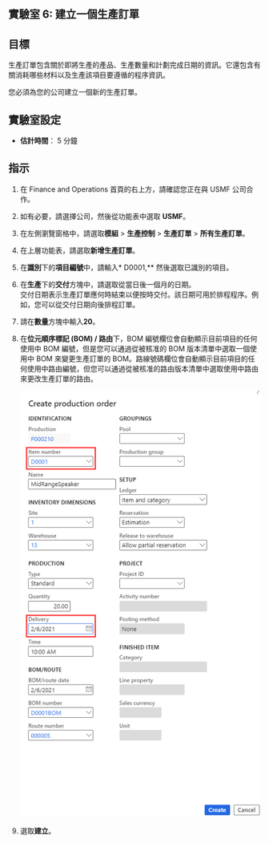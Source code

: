 ﻿---
lab:
    title: '實驗室 6：建立一個生產單'
    module: '模組 1：學習 Microsoft Dynamics 365 Supply Chain Management 的基礎知識'
---

## 實驗室 6: 建立一個生產訂單

## 目標

生產訂單包含關於即將生產的產品、生產數量和計劃完成日期的資訊。它還包含有關消耗哪些材料以及生產該項目要遵循的程序資訊。

您必須為您的公司建立一個新的生產訂單。

## 實驗室設定

   - **估計時間**： 5 分鐘

## 指示

1. 在 Finance and Operations 首頁的右上方，請確認您正在與 USMF 公司合作。

1. 如有必要，請選擇公司，然後從功能表中選取 **USMF**。

1. 在左側瀏覽窗格中，請選取**模組** > **生產控制** > **生產訂單** > **所有生產訂單**。

1. 在上層功能表，請選取**新增生產訂單**。

1. 在**識別**下的**項目編號**中，請輸入* D0001,** 然後選取已識別的項目。

1. 在**生產**下的**交付**方塊中，請選取從當日後一個月的日期。  
    交付日期表示生產訂單應何時結束以便按時交付。該日期可用於排程程序。例如，您可以從交付日期向後排程訂單。

1. 請在**數量**方塊中輸入**20**。

1. 在**位元順序標記 (BOM) / 路由**下，BOM 編號欄位會自動顯示目前項目的任何使用中 BOM 編號，但是您可以通過從被核准的 BOM 版本清單中選取一個使用中 BOM 來變更生產訂單的 BOM。路線號碼欄位會自動顯示目前項目的任何使用中路由編號，但您可以通過從被核准的路由版本清單中選取使用中路由來更改生產訂單的路由。

    ![畫面影像正在顯示完整的建立生產訂單窗格](./media/lp1-m4-new-production-order-pane.png)

1. 選取**建立**。
